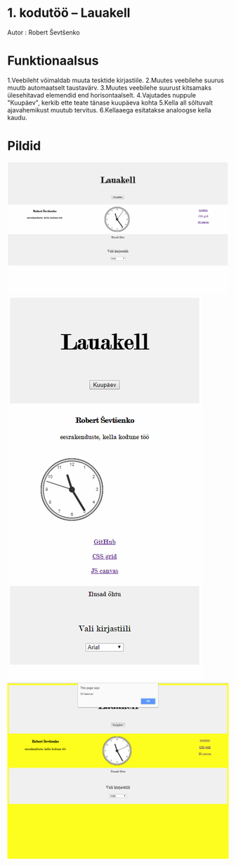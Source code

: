 # 1. kodutöö – Lauakell
Autor : Robert Ševtšenko

# Funktionaalsus

1.Veebileht võimaldab muuta tesktide kirjastiile.
2.Muutes veebilehe suurus muutb automaatselt taustavärv.
3.Muutes veebilehe suurust kitsamaks ülesehitavad elemendid end horisontaalselt.
4.Vajutades nuppule "Kuupäev", kerkib ette teate tänase kuupäeva kohta
5.Kella all sõltuvalt ajavahemikust muutub tervitus.
6.Kellaaega esitatakse analoogse kella kaudu.

# Pildid

![](screenshots/git1.PNG)
![](screenshots/git2.PNG)
![](screenshots/git3.PNG)
